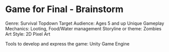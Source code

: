 # Game for Final - Brainstorm
Genre: Survival Topdown
Target Audience: Ages 5 and up
Unique Gameplay Mechanics: Looting, Food/Water management
Storyline or theme: Zombies
Art Style: 2D Pixel Art 

Tools to develop and express the game:
Unity Game Engine


